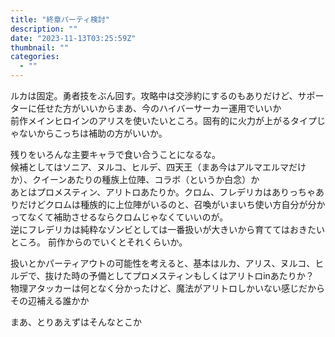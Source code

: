 ```yaml
---
title: "終章パーティ検討"
description: ""
date: "2023-11-13T03:25:59Z"
thumbnail: ""
categories:
  - ""
---
```

ルカは固定。勇者技をぶん回す。攻略中は交渉約にするのもありだけど、サポーターに任せた方がいいからまあ、今のハイバーサーカー運用でいいか<br>
前作メインヒロインのアリスを使いたいところ。固有的に火力が上がるタイプじゃないからこっちは補助の方がいいか。

残りをいろんな主要キャラで食い合うことになるな。<br>
候補としてはソニア、ヌルコ、ヒルデ、四天王（まあ今はアルマエルマだけか）、クイーンあたりの種族上位陣、コラボ（というか白念）か<br>
あとはプロメスティン、アリトロあたりか。クロム、フレデリカはありっちゃありだけどクロムは種族的に上位陣がいるのと、召喚がいまいち使い方自分が分かってなくて補助させるならクロムじゃなくていいのが。<br>
逆にフレデリカは純粋なゾンビとしては一番扱いが大きいから育ててはおきたいところ。
前作からのでいくとそれくらいか。

扱いとかパーティアウトの可能性を考えると、基本はルカ、アリス、ヌルコ、ヒルデで、抜けた時の予備としてプロメスティンもしくはアリトロinあたりか？<br>
物理アタッカーは何となく分かったけど、魔法がアリトロしかいない感じだからその辺補える誰かか

まあ、とりあえずはそんなとこか
